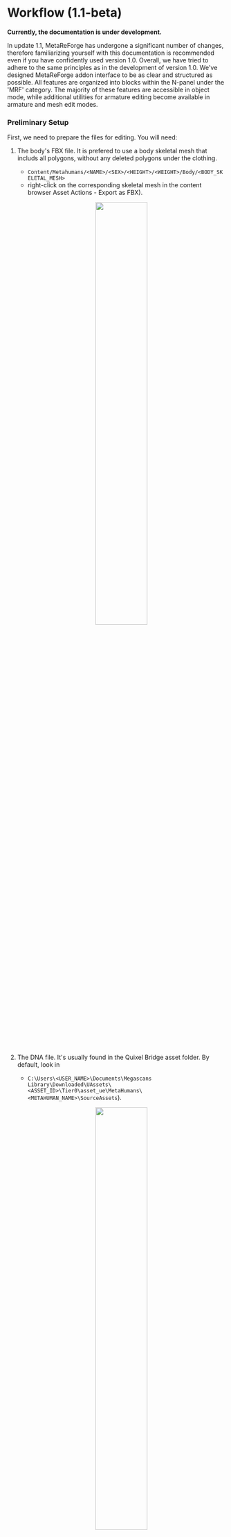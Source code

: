 # Workflow (1.1-beta)

**Currently, the documentation is under development.**

In update 1.1, MetaReForge has undergone a significant number of changes, therefore familiarizing yourself with this documentation is recommended even if you have confidently used version 1.0. Overall, we have tried to adhere to the same principles as in the development of version 1.0.
We've designed MetaReForge addon interface to be as clear and structured as possible. All features are organized into blocks within the N-panel under the 'MRF' category. The majority of these features are accessible in object mode, while additional utilities for armature editing become available in armature and mesh edit modes.

### Preliminary Setup
First, we need to prepare the files for editing. You will need:

1. The body's FBX file. It is prefered to use a body skeletal mesh that includs all polygons, without any deleted polygons under the clothing.
   - `Content/Metahumans/<NAME>/<SEX>/<HEIGHT>/<WEIGHT>/Body/<BODY_SKELETAL_MESH>`
   - right-click on the corresponding skeletal mesh in the content browser Asset Actions - Export as FBX).
   <a href="./images/export_as_fbx.png">
      <p align="center">
         <img src="./images/export_as_fbx.png" width="50%" height="50%"/>
      </p>
   </a>  

2. The DNA file. It's usually found in the Quixel Bridge asset folder. By default, look in 
   - `C:\Users\<USER_NAME>\Documents\Megascans Library\Downloaded\UAssets\<ASSET_ID>\Tier0\asset_ue\MetaHumans\<METAHUMAN_NAME>\SourceAssets`).

   <a href="./images/get_original_dna.png">
      <p align="center">
         <img src="./images/get_original_dna.png" width="50%" height="50%"/>
      </p>
   </a>

3. Optionaly you may use the head from FBX file. **It is not recommended, but useful in certain cases listed in the [Import](#1-import) section**
   - `Content/Metahumans/<METAHUMAN_NAME>/Face/<METAHUMAN_NAME>_FaceMesh`
   - right-click on the corresponding skeletal mesh in the content browser Asset Actions - Export as FBX).
   - Convert FBX with [Autodesk FBX 2013 Converter](https://aps.autodesk.com/developer/overview/fbx-converter-archives). Do not ignore this step because otherwise, some data, such as shape keys, will be lost! The converter is not supported on Windows 11.

### Scene Setup
The first thing to do when opening a new scene in Blender is to set the units of measurement (this is necessary to match the units in Unreal Engine). The metric system should be selected with a Unit Scale = 0.01. If the units are not set up, the addon panel will display a **Setup Scene** button, which will configure the units as mentioned earlier.

### 1. Import
To import files, use the **"Import"** block on the N-panel of the addon (Object mode). Specify the path to the DNA file and the body FBX file. and click **"Import"**. The head mesh will be built from the DNA file. The import operation can take up to a few minutes. Afterwards, you will see two collections: "FBX_HEAD" and "FBX_BODY". The objects that are created in these collections are intended for further export as FBX files. Unlike previous versions, in Metareforge 1.1 each LOD of the head is represented by several objects. This helps in more conveniently editing individual objects in third-party applications, as well as more accurately transferring changes from the editable object to the objects intended for export to UE (for more details on transferring changes, refer to [section 2](#2-creating-edit-meshes-edit-armature-and-other-auxiliary-objects)). 

If you want to import the head from FBX file you may untick "Build Head from DNA" and select head FBX file.
Importing the head FBX files is recommended only in a few situations:
- you are going to utilize your old edit meshes from Metareforge 1.0.X
- you are going to edit a metahuman that has already been edited after importing it from Quixel Bridge.

For all other cases, the "Build Head from DNA" option is preferred.

**Note.** It's not recommended to import FBX files in any other way. The addon removes unnecessary elements, analyzes LODs, and assigns them to the corresponding internal properties (which can be viewed by expanding the "Head Objects" and "Body Objects" drop-down lists).

### 2. Creating Edit Meshes, Edit Armature, and Other Auxiliary Objects
Once the FBX files are imported, we can proceed to initialize auxiliary and editable objects. For this, we move to the **"Edit Shape"** block.

There are two parameters available:
- **Weld Distance:** Determines the distance (centimeters) at which the vertices of the meshes will be welded. The Weld Distance should be sufficient to weld all points at seams intended to be smooth, but at the same time, too large a Weld Distance value might cause other points to merge, making it impossible to apply the Surface Deform modifier, which is vital for subsequent processing. After initialization, you can preliminarily check the meshes for the most common issues that may arise during welding by clicking on the "Validate Edges" and "Validate Faces" buttons, which we will discuss a bit later in this section.

- **Keep ShapeKeys:** By default, this is turned on. You can turn it off to avoid storing shape key data for edit objects and to keep the blend file size manageable. However, in this case, you will not be able to edit corrective shape keys. Remember that the Metahuman LOD0 uses many corrective shape keys to achieve a more realistic appearance, and sometimes it's necessary to adjust some of these shape keys as well as the base mesh.

<a href="./images/initialized.png">
  <p align="center">
    <img src="./images/initialized.png" width="35%" height="35%"/>
  </p>
</a>

To ensure clarity, let's review the terminology used in the addon:

- **Final Mesh:** a mesh tailored for editing. When editing the entire body, the head and body are joined, and all seams are welded.
- **Final Armature:** an armature created for editing. If the entire body is edited, the head and body skeletons are merged into one, removing all duplicates.
- **edit_id:** a tag that links Edit Meshes with the corresponding objects from the FBX collections, which will be exported to Unreal Engine. It is also necessary for the automatic adjustment of bones. For example the changes from the Final Mesh with `edit_id="skin"` will be transfered to the objects with `edit_id="skin"` from FBX_HEAD collection. Similarly the teeth bones will use only the Final Mesh with tag `"teeth"` to adjust their location etc.

Additionally, the add-on creates auxiliary Basis objects:
- **Basis Mesh:** a mesh intended to store the original shape of the mesh.
- **Basis Armature:** the initial skeleton.

**IMPORTANT:** It is advised not to alter these objects unless absolutely necessary. In a standard workflow, these objects do not require any manual editing.

After clicking on "Initialize", you will see the Final Armature and Basis Armature have already been assigned, as well as a list of various parts of the metahuman. By clicking on the arrow in each item of the list, you can select the Final Mesh for the corresponding body part. Expanding the 'Item Details', you can see the assigned Final and Basis meshes for each body part, as well as their edit_id. All these parameters are filled in automatically.

### 3. Switch Between Object Groups
Use the **"View"** block at the top of the menu to switch between LODs and editable objects.
<a href="./images/view.png">
  <p align="center">
    <img src="./images/view.png" width="35%" height="35%"/>
  </p>
</a>

### 4. Editing the Mesh
Once the auxiliary objects are initialized, you can start editing the mesh. Blender offers a wide range of editing capabilities, but if you need more, you can export the Final Mesh and edit it in an external editor.

**It's crucial to remember:**
- The topology and vertex indexing must remain UNCHANGED.
- Always disable symmetry when working in Edit Mode. At first glance, it may seem that it does not work anyway, but in reality, it sometimes snaps individual points, which can result in unwanted cavities or spikes.

Even considering that there are now many different objects, this does not mean that each one needs to be manually edited. 

#### 4.1. Editing the main objects (skin, teeth, eyes)
We can recommend the following course of action:

- Position the eyes and the teeth meshes according to your sketch or simply where you, as an artist, see them fitting.
- If you have moved the objects in Object Mode, don't forget to apply the transformations (`Ctrl + A -> All Transforms`).
Next, in Sculpt Mode (enable x symmetry if you need), you can work on the skin model. I prefer to start with the Grab and Elastic Deform brushes at the initial stage. I recommend starting with sculpting because only then can you properly use symmetry. In Edit Mode, symmetry does not work as expected due to the fact that Metahuman has asymmetry.
- By combining Edit Mode and Sculpt Mode, you can add more details.

Then you need to transfer changes from skin and teeth to the other objects.

#### 4.2. How to transfer defromation from one edit object to another (eyeshels, eyelashes etc.)
To transfer deformations, you need 
1. to select the necessary item from the list (_**action 1**_) to which you want to transfer the deformations. 
2. Next, you need to set up the transfer. You can specify the basis and final objects manually or, as shown in the figure: enter the edit_id of the mesh from which the deformations will be transferred (_**action 2**_) and press the arrow button (_**action 3**_). If everything is specified correctly, then the basis and final objects should be determined automatically.
3. By default, the surface deform modifier will be used to transfer changes (in short, the vertices of the mesh will be attached to the closest polygons of the source mesh. [Learn more](https://docs.blender.org/manual/en/latest/modeling/modifiers/deform/surface_deform.html)). In some cases, it may not work as well as desired, for example, it may warp or significantly stretch the shape of the original objects, so an option with enabling the Laplacian deform (_**action 4**_) has been added (in brief, this modifier keeps the anchor vertices in fixed positions and calculates the optimal locations of all the remaining vertices to preserve the original geometric details. [Learn more](https://docs.blender.org/manual/en/latest/modeling/modifiers/deform/laplacian_deform.html)). In this case, points that are close (closer than "Lapl. Thresh.", _**action 5**_) to the mesh from which the transformations are transferred will be transferred using surface deform (attached to the surface), and points that are further will be reconstructed using Laplacian deform. **For example**, when transferring deformations from the main body mesh to the eyelashes, the roots of the eyelashes will be attached to the nearest polygons on the eyelids, while the rest of the eyelash will not be directly attached to the body but will try to preserve the original shape of the eyelash as much as possible taking into account the new location of the eyelash root.
4. Click transfer (_**action 6**_)
5. Revise the changes after the transfer and fix minor problems.
<a href="./images/transfer_edit_shape.png">
  <p align="center">
    <img src="./images/transfer_edit_shape.png" width="35%" height="35%"/>
  </p>
</a>


Despite the lengthy description, the process is simpler than it seems. **The skin, teeth, and eyes are edited manually based on your artistic needs.** The deformation is transferred to the other objects. For simplicity, we have compiled the following recommendations to help you quickly get oriented:

1. **Saliva** - Transfer the deformation from "teeth" with disabled Laplacian deform.
2. **Eyeshell** - Transfer the deformation from "skin" with Laplacian Deform enabled (thresh >= 0.01).
3. **Eyelashes** - Transfer the deformation from "skin" with Laplacian Deform enabled (thresh >= 0.1).
4. **Eye Edge, Cartilage** - Transfer the deformation from "skin" with Laplacian Deform disabled.

### 4.3. Editing in third party application:
If you wish to modify any part of the body in an external application, you will need to export the necessary Final Mesh and then, after editing, import it back into Blender and assign it in the 'Final' field for the corresponding body part. It's important to ensure that the vertex order remains unchanged.

### 5. Editing the Armature
After achieving the desired mesh shape, it's necessary to adjust the skeleton to these changes. The Metahuman skeleton contains about a thousand bones, and editing it manually is tedious and time-consuming. Therefore, our addon includes tools to simplify this routine by transferring the deformation from the final mesh to the skeleton.

To start editing the skeleton, you need to select it and switch to edit mode. If everything is done correctly, you will see the necessary tools in the MRF section on the N-panel.
All tools transfer the deformation of the final mesh only to the selected bones, allowing for better control of the process.
